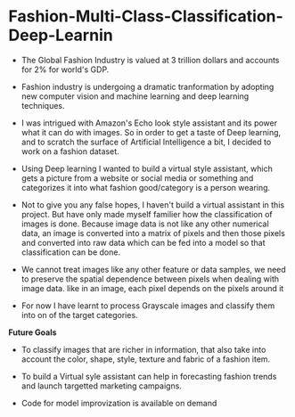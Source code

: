 # Fashion-Multi-Class-Classification-Deep-Learnin

- The Global Fashion Industry is valued at 3 trillion dollars and accounts for 2% for world's GDP.

- Fashion industry is undergoing a dramatic tranformation by adopting new computer vision and machine learning and deep learning techniques.

- I was intrigued with Amazon's Echo look style assistant and its power what it can do with images. So in order to get a taste of Deep learning, and to scratch the surface of Artificial Intelligence a bit, I decided to work on a fashion dataset.

- Using Deep learning I wanted to build a virtual style assistant, which gets a picture from a website or social media or something and categorizes it into what fashion good/category is a person wearing. 

- Not to give you any false hopes, I haven't build a virtual assistant in this project. But have only made myself familier how the classification of images is done. Because image data is not like any other numerical data, an image is converted into a matrix of pixels and then those pixels and converted into raw data which can be fed into a model so that classification can be done.

- We cannot treat images like any other feature or data samples, we need to preserve the spatial dependence between pixels when dealing with image data. like in an image, each pixel depends on the pixels around it

- For now I have learnt to process Grayscale images and classify them into on of the target categories.

<b>Future Goals </b>
- To classify images that are richer in information, that also take into account the color, shape, style, texture and fabric of a fashion item.

- To build a Virtual syle assistant can help in forecasting fashion trends and launch targetted marketing campaigns.

- Code for model improvization is available on demand

